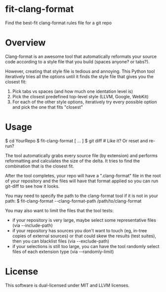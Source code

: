 # fit-clang-format
Find the best-fit clang-format rules file for a git repo

# Overview

Clang-format is an awesome tool that automatically reformats your source code according to a style file that you build (spaces anyone? or tabs?).

However, creating that style file is tedious and annoying. This Python tool iteratively tries all the options until it finds the style file that gives you the closest fit:
1. Pick tabs vs spaces (and how much one identation level is)
2. Pick the closest predefined top-level style (LLVM, Google, WebKit)
3. For each of the other style options, iteratively try every possible option and pick the one that fits "closest"

# Usage

$ cd YourRepo
$ fit-clang-format
   [ ... ]
$ git diff   # Like it? Or reset and re-run?

The tool automatically grabs every source file (by extension) and performs reformatting and calculates the size of the delta.
It tries to find the combination that is the closest fit.

After the tool completes, your repo will have a ".clang-format" file in the root of your repository and the files will
have that format applied so you can run git-diff to see how it looks. 

You may need to specify the path to the clang-format tool if it is not in your path:
$ fit-clang-format --clang-format-path /path/to/clang-format

You may also want to limit the files that the tool tests:
* if your repository is very large, maybe select some representative files (via --include-path)
* if your repository has sources you don't want to touch (eg, in-tree copies of external sources) or that could skew the results (test suites), then you can blacklist files (via --exclude-path)
* if your selections is still too large, you can have the tool randomly select files of each extension type (via --randomly-limit)

# License
This software is dual-licensed under MIT and LLVM licenses.
